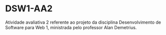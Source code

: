 # DSW1-AA2
Atividade avaliativa 2 referente ao projeto da disciplina Desenvolvimento de Software para Web 1, ministrada pelo professor Alan Demetrius.

